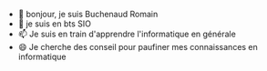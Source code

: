 - 👋 bonjour, je suis Buchenaud Romain
- 🌱 je suis en bts SIO
- 📫 Je suis en train d'apprendre l'informatique en générale
- 😄  Je cherche des conseil pour paufiner mes connaissances en informatique

<!---
Buchenaudrom1/Buchenaudrom1 is a ✨ special ✨ repository because its `README.md` (this file) appears on your GitHub profile.
You can click the Preview link to take a look at your changes.
--->
